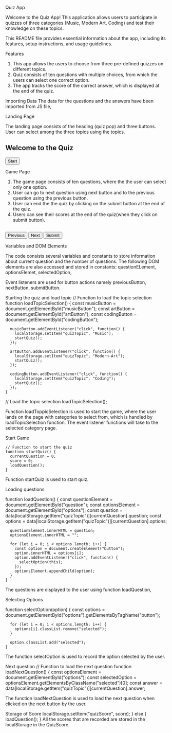 Quiz App

Welcome to the Quiz App! This application allows users to participate in quizzes of three categories (Music, Modern Art, Coding) and test their knowledge on these topics.

This README file provides essential information about the app, including its features, setup instructions, and usage guidelines.



Features
1.	This app allows the users to choose from three pre-defined quizzes on different topics.
2.	Quiz consists of ten questions with multiple choices, from which the users can select one correct option.
3.	The app tracks the score of the correct answer, which is displayed at the end of the quiz.



Importing Data
The data for the questions and the answers have been imported from JS file,  



Landing Page

The landing page consists of the heading (quiz pop) and three buttons. User can select among the three topics using the topics.

<body>
    <!-- Start Page -->
    <div class="start">
        <h2>Welcome to the Quiz </h2>
        <a href="./quizStart.html">
            <div class="buttons">
                <Button id="start-btn">Start</Button>
            </div>
         </a>
    </div>
</body>







Game Page
1.	The game page consists of ten questions, where the the user can select only one option.
2.	User can go to next question using next button and to the previous question using the previous button.
3.	User can end the the quiz by clicking on the submit button at the end of the quiz.
4.	Users can see their scores at the end of the quiz(when they click on submit button).



<div id="quiz-container" class="quiz-container">
      <h2 id="category-title" class="category-title"></h2>
      <p id="question-text" class="question-text"></p>
      <div id="options-container" class="options-container">
      </div>
      <div class="navigation-buttons">
        <button id="prev-button">Previous</button>
        <button id="next-button">Next</button>
        <button id="submit-button" class="submit-button">Submit</button>
      </div>


Variables and DOM Elements

The code consists several variables and constants to store information about current question and the number of questions. The following DOM elements are also accessed and stored in constants:
 questionELement, optionsElemet, selectedOption,

Event listeners are used for button actions namely previousButton, nextButton, submitButton.

Starting the quiz and load topic
// Function to load the topic selection
    function loadTopicSelection() {
      const musicButton = document.getElementById("musicButton");
      const artButton = document.getElementById("artButton");
      const codingButton = document.getElementById("codingButton");

      musicButton.addEventListener("click", function() {
        localStorage.setItem("quizTopic", "Music");
        startQuiz();
      });

      artButton.addEventListener("click", function() {
        localStorage.setItem("quizTopic", "Modern-Art");
        startQuiz();
      });

      codingButton.addEventListener("click", function() {
        localStorage.setItem("quizTopic", "Coding");
        startQuiz();
      });
    }
// Load the topic selection
    loadTopicSelection();


Function loadToppicSelection is used to start the game, where the user lands on the page with categories to select from, which is handled by loadTopicSelection function. The event listener functions will take to the selected category page.


Start Game

    // Function to start the quiz
    function startQuiz() {
      currentQuestion = 0;
      score = 0;
      loadQuestion();
    }
Function startQuiz is used to start quiz.

 

Loading questions

function loadQuestion() {
      const questionElement = document.getElementById("question");
      const optionsElement = document.getElementById("options");
      const question = data[localStorage.getItem("quizTopic")][currentQuestion].question;
      const options = data[localStorage.getItem("quizTopic")][currentQuestion].options;

      questionElement.innerHTML = question;
      optionsElement.innerHTML = "";

      for (let i = 0; i < options.length; i++) {
        const option = document.createElement("button");
        option.innerHTML = options[i];
        option.addEventListener("click", function() {
          selectOption(this);
        });
        optionsElement.appendChild(option);
      }
    }

The questions are displayed to the user using function loadQuestion, 



Selecting Options

function selectOption(option) {
      const options = document.getElementById("options").getElementsByTagName("button");

      for (let i = 0; i < options.length; i++) {
        options[i].classList.remove("selected");
      }

      option.classList.add("selected");
    }
 

The function selectOption is used to record the option selected by the user.



Next question
// Function to load the next question
function loadNextQuestion() {
      const optionsElement = document.getElementById("options");
      const selectedOption = optionsElement.getElementsByClassName("selected")[0];
      const answer = data[localStorage.getItem("quizTopic")][currentQuestion].answer;

The function loadNextQuestion  is used to load the next question when clicked on the next button by the user.



Storage of Score
localStorage.setItem("quizScore", score);
      } else {
        loadQuestion();
      }
All the scores that are recorded  are stored in the localStorage  in the QuizScore.











